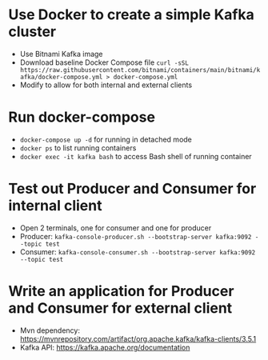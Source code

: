 # Use Docker to create a simple Kafka cluster

- Use Bitnami Kafka image
- Download baseline Docker Compose file
  `curl -sSL https://raw.githubusercontent.com/bitnami/containers/main/bitnami/kafka/docker-compose.yml > docker-compose.yml`
- Modify to allow for both internal and external clients

# Run docker-compose

- `docker-compose up -d` for running in detached mode
- `docker ps` to list running containers
- `docker exec -it kafka bash` to access Bash shell of running container

# Test out Producer and Consumer for internal client

- Open 2 terminals, one for consumer and one for producer
- Producer:
  `kafka-console-producer.sh --bootstrap-server kafka:9092 --topic test`
- Consumer:
  `kafka-console-consumer.sh --bootstrap-server kafka:9092 --topic test`

# Write an application for Producer and Consumer for external client

- Mvn dependency: https://mvnrepository.com/artifact/org.apache.kafka/kafka-clients/3.5.1
- Kafka API: https://kafka.apache.org/documentation
